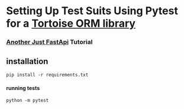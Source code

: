 # Setting Up Test Suits Using Pytest for a <a href="https://youtu.be/fcGDxcTc6zk">Tortoise ORM library
### Another <a href="https://www.youtube.com/@Systembound-JustFastApi?view_as=subscriber">Just FastApi</a> Tutorial
## installation
```commandline
pip install -r requirements.txt
```
#### running tests
```
python -m pytest
```
